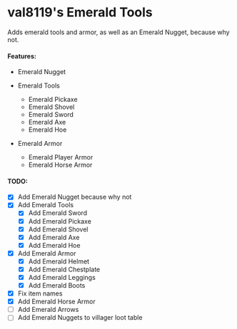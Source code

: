 # val8119's Emerald Tools

Adds emerald tools and armor, as well as an Emerald Nugget, because why not.

#### Features:

- Emerald Nugget

- Emerald Tools
  - Emerald Pickaxe
  - Emerald Shovel
  - Emerald Sword
  - Emerald Axe
  - Emerald Hoe
  
- Emerald Armor
  - Emerald Player Armor
  - Emerald Horse Armor

#### TODO:

- [x] Add Emerald Nugget because why not
- [x] Add Emerald Tools
  - [x] Add Emerald Sword
  - [x] Add Emerald Pickaxe
  - [x] Add Emerald Shovel
  - [x] Add Emerald Axe
  - [x] Add Emerald Hoe
- [x] Add Emerald Armor
  - [x] Add Emerald Helmet
  - [x] Add Emerald Chestplate
  - [x] Add Emerald Leggings
  - [x] Add Emerald Boots
- [x] Fix item names
- [x] Add Emerald Horse Armor
- [ ] Add Emerald Arrows
- [ ] Add Emerald Nuggets to villager loot table
